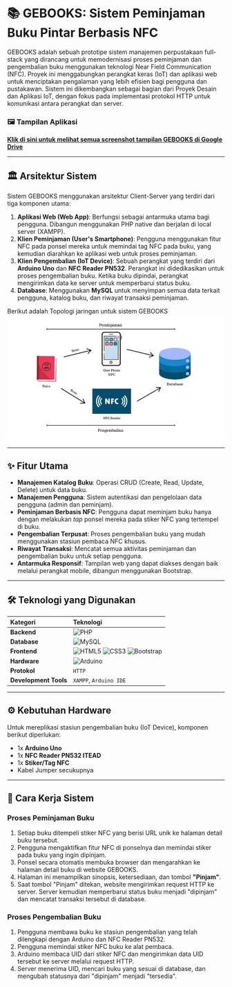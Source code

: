 # 📚 GEBOOKS: Sistem Peminjaman Buku Pintar Berbasis NFC

GEBOOKS adalah sebuah prototipe sistem manajemen perpustakaan full-stack yang dirancang untuk memodernisasi proses peminjaman dan pengembalian buku menggunakan teknologi Near Field Communication (NFC). Proyek ini menggabungkan perangkat keras (IoT) dan aplikasi web untuk menciptakan pengalaman yang lebih efisien bagi pengguna dan pustakawan.
Sistem ini dikembangkan sebagai bagian dari Proyek Desain dan Aplikasi IoT, dengan fokus pada implementasi protokol HTTP untuk komunikasi antara perangkat dan server.

### 🖼️ Tampilan Aplikasi
**[Klik di sini untuk melihat semua screenshot tampilan GEBOOKS di Google Drive](https://drive.google.com/drive/folders/1pvhSlpxQ_-IrteSXNyGCjkabHqMq9nGj?usp=sharing)**

---

## 🏛️ Arsitektur Sistem

Sistem GEBOOKS menggunakan arsitektur Client-Server yang terdiri dari tiga komponen utama:
1.  **Aplikasi Web (Web App)**: Berfungsi sebagai antarmuka utama bagi pengguna. Dibangun menggunakan PHP native dan berjalan di local server (XAMPP).
2.  **Klien Peminjaman (User's Smartphone)**: Pengguna menggunakan fitur NFC pada ponsel mereka untuk memindai tag NFC pada buku, yang kemudian diarahkan ke aplikasi web untuk proses peminjaman. 
3.  **Klien Pengembalian (IoT Device)**: Sebuah perangkat yang terdiri dari **Arduino Uno** dan **NFC Reader PN532**. Perangkat ini didedikasikan untuk proses pengembalian buku. Ketika buku dipindai, perangkat mengirimkan data ke server untuk memperbarui status buku.
4.  **Database**: Menggunakan **MySQL** untuk menyimpan semua data terkait pengguna, katalog buku, dan riwayat transaksi peminjaman.

Berikut adalah Topologi jaringan untuk sistem GEBOOKS
![Skema Rangkaian](topologi.jpg)

---

## ✨ Fitur Utama

* **Manajemen Katalog Buku**: Operasi CRUD (Create, Read, Update, Delete) untuk data buku.
* **Manajemen Pengguna**: Sistem autentikasi dan pengelolaan data pengguna (admin dan peminjam).
* **Peminjaman Berbasis NFC**: Pengguna dapat meminjam buku hanya dengan melakukan *tap* ponsel mereka pada stiker NFC yang tertempel di buku.
* **Pengembalian Terpusat**: Proses pengembalian buku yang mudah menggunakan stasiun pembaca NFC khusus.
* **Riwayat Transaksi**: Mencatat semua aktivitas peminjaman dan pengembalian buku untuk setiap pengguna. 
* **Antarmuka Responsif**: Tampilan web yang dapat diakses dengan baik melalui perangkat mobile, dibangun menggunakan Bootstrap. 

---

## 🛠️ Teknologi yang Digunakan

| Kategori | Teknologi |
| :--- | :--- |
| **Backend** | ![PHP](https://img.shields.io/badge/php-%23777BB4.svg?style=for-the-badge&logo=php&logoColor=white) |
| **Database** | ![MySQL](https://img.shields.io/badge/mysql-%2300f.svg?style=for-the-badge&logo=mysql&logoColor=white) |
| **Frontend** | ![HTML5](https://img.shields.io/badge/html5-%23E34F26.svg?style=for-the-badge&logo=html5&logoColor=white) ![CSS3](https://img.shields.io/badge/css3-%231572B6.svg?style=for-the-badge&logo=css3&logoColor=white) ![Bootstrap](https://img.shields.io/badge/bootstrap-%238511FA.svg?style=for-the-badge&logo=bootstrap&logoColor=white) |
| **Hardware** | ![Arduino](https://img.shields.io/badge/Arduino-00979D?style=for-the-badge&logo=Arduino&logoColor=white) |
| **Protokol** | `HTTP` |
| **Development Tools**| `XAMPP`, `Arduino IDE` |

---

## ⚙️ Kebutuhan Hardware

Untuk mereplikasi stasiun pengembalian buku (IoT Device), komponen berikut diperlukan:
* 1x **Arduino Uno** 
* 1x **NFC Reader PN532 ITEAD** 
* 1x **Stiker/Tag NFC** 
* Kabel Jumper secukupnya 

---

## 🚀 Cara Kerja Sistem

### Proses Peminjaman Buku
1.  Setiap buku ditempeli stiker NFC yang berisi URL unik ke halaman detail buku tersebut. 
2.  Pengguna mengaktifkan fitur NFC di ponselnya dan memindai stiker pada buku yang ingin dipinjam.
3.  Ponsel secara otomatis membuka browser dan mengarahkan ke halaman detail buku di website GEBOOKS. 
4.  Halaman ini menampilkan sinopsis, ketersediaan, dan tombol **"Pinjam"**.
5.  Saat tombol "Pinjam" ditekan, website mengirimkan request HTTP ke server. Server kemudian memperbarui status buku menjadi "dipinjam" dan mencatat transaksi tersebut di database. 

### Proses Pengembalian Buku
1.  Pengguna membawa buku ke stasiun pengembalian yang telah dilengkapi dengan Arduino dan NFC Reader PN532.
2.  Pengguna memindai stiker NFC buku ke alat pembaca. 
3.  Arduino membaca UID dari stiker NFC dan mengirimkan data UID tersebut ke server melalui request HTTP.
4.  Server menerima UID, mencari buku yang sesuai di database, dan mengubah statusnya dari "dipinjam" menjadi "tersedia". 
